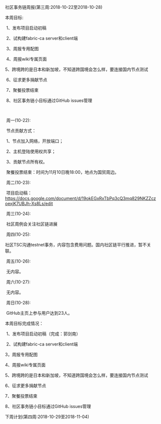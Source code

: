 社区事务链周报(第三周:2018-10-22至2018-10-28)

本周目标:

​	1、发布项目启动初稿

​	2、试构建fabric-ca server和client端

​	3、周报专用配图

​	4、周报wiki专属页面

​	5、跨境跨的是日本和新加坡，不知道跨国境会怎么样，要连接国内节点测试

​	6、征求更多捐献节点

​	7、聚餐投票结束

​	8、社区事务链小目标通过GitHub issues管理

​	

​	周一(10-22):

​		节点贡献方式：

​			1、节点加入网络，开放端口；

​    			2、主机登陆使用权共享；

​    			3、贡献节点所有权。

​		聚餐投票结束：时间为11月10日晚18:00，地点为国贸周边。

​	周二(10-23):

​		项目启动稿：<https://docs.google.com/document/d/19okEGxRxTbPq3cQ3mq829NKZZczoexjK7UBJh-Xs8Ls/edit>

​	周三(10-24):

​		社区周例会关注社区链进展

​	周四(10-25):

​		社区TSC沟通testnet事务，内容包含费用问题。国内社区链平行推进，暂不关联。

​	周五(10-26):

​		无内容。

​	周六(10-27):

​		无内容。

​	周日(10-28):

​		GitHub主页上参与用户达到23人。



本周目标完成情况：

​               1、发布项目启动初稿（完成：郭剑南）

​		2、试构建fabric-ca server和client端

3，周报专用配图

4、周报wiki专属页面

5、跨境跨的是日本和新加坡，不知道跨国境会怎么样，要连接国内节点测试

6、征求更多捐献节点

7、聚餐投票结束

8、社区事务链小目标通过GitHub issues管理

下周计划(第四周:2018-10-29至2018-11-04)